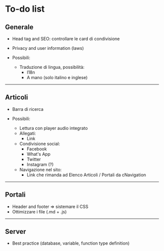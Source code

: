 # To-do list

## Generale
- Head tag and SEO: controllare le card di condivisione
- Privacy and user information (laws)

- Possibili:
  - Traduzione di lingua, possibilità:
    - I18n
    - A mano (solo italino e inglese)

---

## Articoli
- Barra di ricerca

- Possibili:
  - Lettura con player audio integrato
  - Allegati:
    - Link
  - Condivisione social:
    - Facebook
    - What's App
    - Twitter
    - Instagram (?)
  - Navigazione nel sito:
    - Link che rimanda ad Elenco Articoli / Portali da cNavigation

---

## Portali
- Header and footer => sistemare il CSS
- Ottimizzare i file (.md + .js)

---

## Server
- Best practice (database, variable, function type definition)